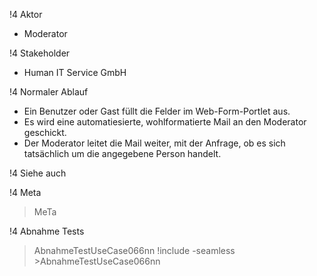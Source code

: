 !4 Aktor
 * Moderator

!4 Stakeholder
 * Human IT Service GmbH

!4 Normaler Ablauf
 * Ein Benutzer oder Gast füllt die Felder im Web-Form-Portlet aus.
 * Es wird eine automatiesierte, wohlformatierte Mail an den Moderator geschickt.
 * Der Moderator leitet die Mail weiter, mit der Anfrage, ob es sich tatsächlich um die angegebene Person handelt.

!4 Siehe auch

!4 Meta
>MeTa

!4 Abnahme Tests
>AbnahmeTestUseCase066nn
!include -seamless >AbnahmeTestUseCase066nn
